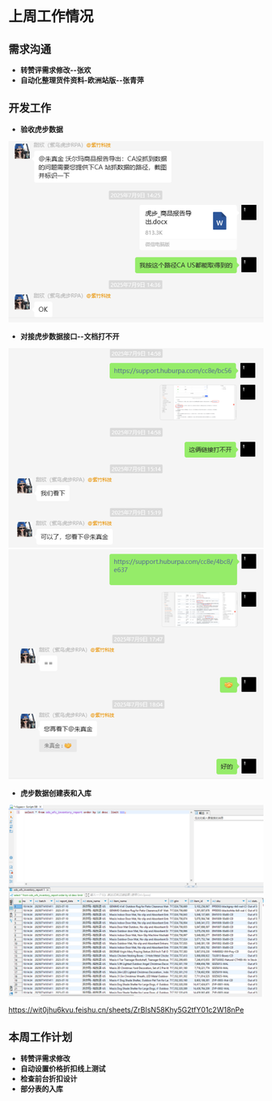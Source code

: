 # 上周工作情况
## **需求沟通**
- **转赞评需求修改--张欢**
- **自动化整理货件资料-欧洲站版--张青萍**

## **开发工作**
- **验收虎步数据**
<img src="https://github.com/judokin/rpa_tools/blob/main/weekly_report/20250708/2.png" alt="图片alt" width="600" />

- **对接虎步数据接口--文档打不开**
<img src="https://github.com/judokin/rpa_tools/blob/main/weekly_report/20250708/1.png" alt="图片alt" width="600" />
<img src="https://github.com/judokin/rpa_tools/blob/main/weekly_report/20250708/3.png" alt="图片alt" width="600" />

- **虎步数据创建表和入库**
<img src="https://github.com/judokin/rpa_tools/blob/main/weekly_report/20250708/4.png" alt="图片alt" width="600" />

https://wit0jhu6kvu.feishu.cn/sheets/ZrBIsN58Khy5G2tfY01c2W18nPe

## **本周工作计划**
- **转赞评需求修改**
- **自动设置价格折扣线上测试**
- **检查前台折扣设计**
- **部分表的入库**
